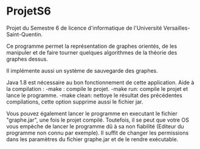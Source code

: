 # ProjetS6

Projet du Semestre 6 de licence d'informatique de l'Université Versailles-Saint-Quentin.

Ce programme permet la représentation de graphes orientés, de les manipuler et de faire tourner quelques algorithmes de la théorie des graphes dessus.

Il implémente aussi un système de sauvegarde des graphes.

Java 1.8 est nécessaire au bon fonctionnement de cette application.
Aide à la compilation :
	-make : compile le projet.
	-make run: compile le projet et lance le programme.
	-make clean: nettoye le résultat des précédentes compilations, cette option supprime aussi le fichier jar.

Vous pouvez également lancer le programme en executant le fichier "graphe.jar", une fois le projet compilé.
Toutefois, il se peut que votre OS vous empèche de lancer le programme dû à sa non fiabilité (Editeur du programme non connu par exemple). Il suffit de changer les permissions dans les paramètres du fichier graphe.jar et de le rendre exécutable.

